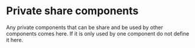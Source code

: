 # Private share components

Any private components that can be share and be used by other components comes here. If it is only used by one component do not define it here.